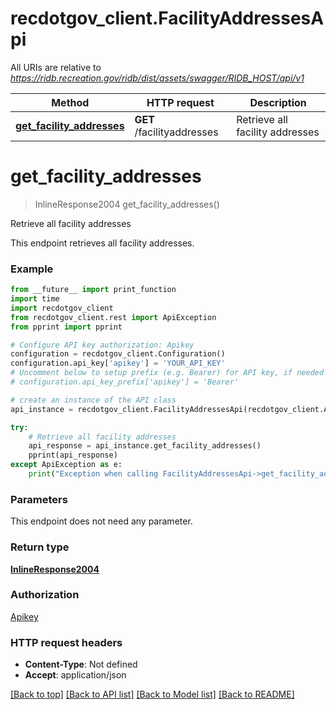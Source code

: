 # recdotgov_client.FacilityAddressesApi

All URIs are relative to *https://ridb.recreation.gov/ridb/dist/assets/swagger/RIDB_HOST/api/v1*

Method | HTTP request | Description
------------- | ------------- | -------------
[**get_facility_addresses**](FacilityAddressesApi.md#get_facility_addresses) | **GET** /facilityaddresses | Retrieve all facility addresses

# **get_facility_addresses**
> InlineResponse2004 get_facility_addresses()

Retrieve all facility addresses

This endpoint retrieves all facility addresses.

### Example
```python
from __future__ import print_function
import time
import recdotgov_client
from recdotgov_client.rest import ApiException
from pprint import pprint

# Configure API key authorization: Apikey
configuration = recdotgov_client.Configuration()
configuration.api_key['apikey'] = 'YOUR_API_KEY'
# Uncomment below to setup prefix (e.g. Bearer) for API key, if needed
# configuration.api_key_prefix['apikey'] = 'Bearer'

# create an instance of the API class
api_instance = recdotgov_client.FacilityAddressesApi(recdotgov_client.ApiClient(configuration))

try:
    # Retrieve all facility addresses
    api_response = api_instance.get_facility_addresses()
    pprint(api_response)
except ApiException as e:
    print("Exception when calling FacilityAddressesApi->get_facility_addresses: %s\n" % e)
```

### Parameters
This endpoint does not need any parameter.

### Return type

[**InlineResponse2004**](InlineResponse2004.md)

### Authorization

[Apikey](../README.md#Apikey)

### HTTP request headers

 - **Content-Type**: Not defined
 - **Accept**: application/json

[[Back to top]](#) [[Back to API list]](../README.md#documentation-for-api-endpoints) [[Back to Model list]](../README.md#documentation-for-models) [[Back to README]](../README.md)

